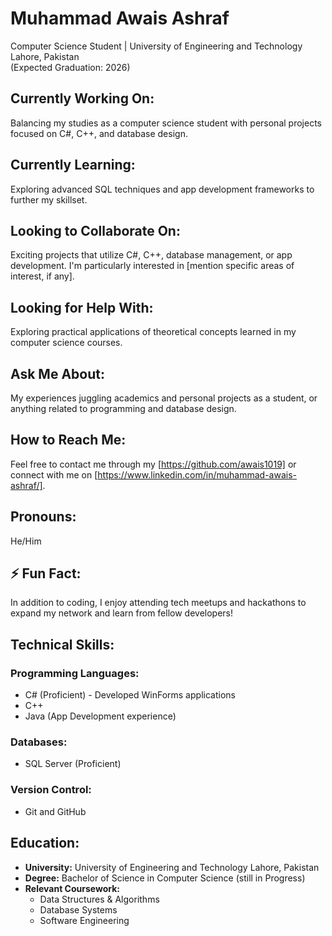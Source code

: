 # Muhammad Awais Ashraf
Computer Science Student | University of Engineering and Technology Lahore, Pakistan  
(Expected Graduation: 2026)

## Currently Working On:
Balancing my studies as a computer science student with personal projects focused on C#, C++, and database design.

## Currently Learning:
Exploring advanced SQL techniques and app development frameworks to further my skillset.

## Looking to Collaborate On:
Exciting projects that utilize C#, C++, database management, or app development. I'm particularly interested in [mention specific areas of interest, if any].

## Looking for Help With:
Exploring practical applications of theoretical concepts learned in my computer science courses.

## Ask Me About:
My experiences juggling academics and personal projects as a student, or anything related to programming and database design.

## How to Reach Me:
Feel free to contact me through my [https://github.com/awais1019] or connect with me on [https://www.linkedin.com/in/muhammad-awais-ashraf/].

## Pronouns:
He/Him

## ⚡ Fun Fact:
In addition to coding, I enjoy attending tech meetups and hackathons to expand my network and learn from fellow developers!

## Technical Skills:
### Programming Languages:
- C# (Proficient) - Developed WinForms applications
- C++
- Java (App Development experience)
### Databases:
- SQL Server (Proficient)
### Version Control:
- Git and GitHub

## Education:
- **University:** University of Engineering and Technology Lahore, Pakistan
- **Degree:** Bachelor of Science in Computer Science (still in Progress)
- **Relevant Coursework:**
  - Data Structures & Algorithms
  - Database Systems
  - Software Engineering

